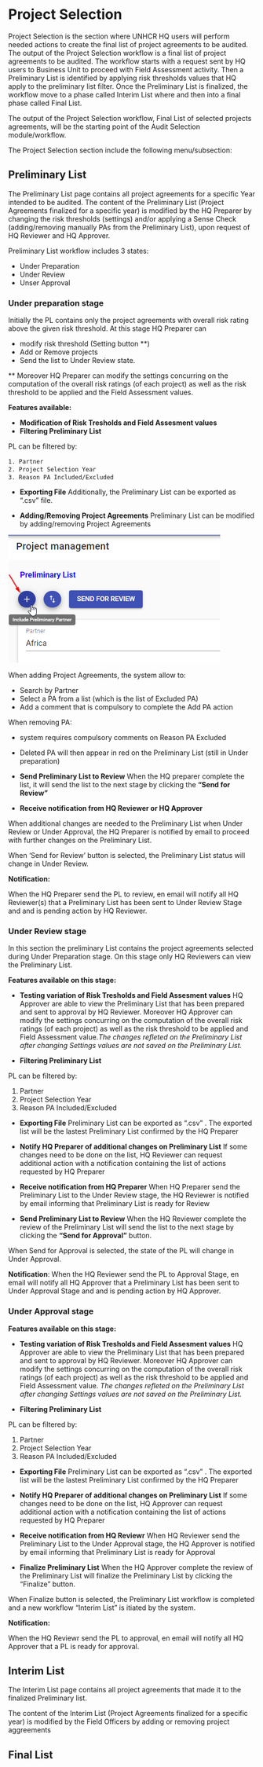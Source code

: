 # Project Selection
Project Selection is the section where UNHCR HQ users will perform needed actions to create the final list of project agreements to be audited. The output of the Project Selection workflow is a final list of project agreements to be audited. The workflow starts with a request sent by HQ users to Business Unit to proceed with Field Assessment activity. Then a Preliminary List is identified by applying risk thresholds values that HQ apply to the preliminary list filter. Once the Preliminary List is finalized, the workflow move to a phase called Interim List where and then into a final phase called Final List.

The output of the Project Selection workflow, Final List of selected projects agreements, will be the starting point of the Audit Selection module/workflow.

The Project Selection section include the following menu/subsection:

## Preliminary List
The Preliminary List page contains all project agreements for a specific Year intended to be audited.
The content of the Preliminary List (Project Agreements finalized for a specific year) is modified by the HQ Preparer by changing the risk thresholds (settings) and/or applying a Sense Check (adding/removing manually PAs from the Preliminary List), upon request of HQ Reviewer and HQ Approver.

Preliminary List workflow includes 3 states:

- Under Preparation
- Under Review
- Unser Approval

### Under preparation stage
Initially the PL contains only the project agreements with overall risk rating above the given  risk threshold. At this stage HQ Preparer can

  - modify risk threshold (Setting button **)
  - Add or Remove projects
  - Send the list to Under Review state.

** Moreover HQ Preparer can modify the settings concurring on the computation of the overall risk ratings (of each project) as well as the risk threshold to be applied and the Field Assessment values.

**Features available:**

- **Modification of Risk Tresholds and Field Assesment values**
- **Filtering Preliminary List**

PL can be filtered by:

    1. Partner
    2. Project Selection Year
    3. Reason PA Included/Excluded

- **Exporting File**
Additionally, the Preliminary List can be exported as “.csv” file.

- **Adding/Removing Project Agreements**
Preliminary List can be modified by adding/removing Project Agreements

![Adding project](img/project-selection-1.png)

When adding Project Agreements, the system allow to:

  - Search by Partner
  - Select a PA from a list (which is the list of Excluded PA)
  - Add a comment that is compulsory to complete the Add PA action

When removing PA:

  - system requires compulsory comments on Reason PA Excluded
  - Deleted PA will then appear in red on the Preliminary List (still in Under preparation)

- **Send Preliminary List to Review**
When the HQ preparer complete the list, it will send the list to the next stage by clicking the **“Send for Review”**

- **Receive notification from HQ Reviewer or HQ Approver**

When additional changes are needed to the Preliminary List when Under Review or Under Approval, the HQ Preparer is notified by email to proceed with further changes on the Preliminary List.

When ‘Send for Review’ button is selected, the Preliminary List status will change in Under Review.

**Notification:**

When the HQ Preparer  send the PL to review, en email will notify all HQ Reviewer(s) that a Preliminary List has been sent to Under Review Stage and and is pending action by HQ Reviewer.

### Under Review stage
In this section the preliminary List contains the project agreements selected during Under Preparation stage. On this stage only HQ Reviewers can view the Preliminary List.

**Features available on this stage:**

- **Testing variation of Risk Tresholds and Field Assesment values**
HQ Approver are able to view the Preliminary List that has been prepared and sent to approval by HQ Reviewer. Moreover HQ Approver can modify the settings concurring on the computation of the overall risk ratings (of each project) as well as the risk threshold to be applied and Field Assessment value.*The changes refleted on the Preliminary List after changing Settings values are not saved on the Preliminary List.*

- **Filtering Preliminary List**

PL can be filtered by:

  1. Partner
  2. Project Selection Year
  3. Reason PA Included/Excluded

- **Exporting File**
Preliminary List can be exported as “.csv” . The exported list will be the lastest Preliminary List confirmed by the HQ Preparer

- **Notify HQ Preparer of additional changes on Preliminary List**
If some changes need to be done on the list, HQ Reviewer can request additional action with a notification containing the list of actions requested by HQ Preparer

- **Receive notification from HQ Preparer**
When HQ Preparer send the Preliminary List to the Under Review stage, the HQ Reviewer is notified by email informing that Preliminary List is ready for Review

- **Send Preliminary List to Review**
When the HQ Reviewer complete the review of the Preliminary List will send the list to the next stage by clicking the **“Send for Approval”** button.

When Send for Approval is selected, the state of the PL will change in Under Approval.


**Notification**:
When the HQ Reviewer  send the PL to Approval Stage, en email will notify all HQ Approver that a Preliminary List has been sent to Under Approval Stage and and is pending action by HQ Approver.

### Under Approval stage


**Features available on this stage:**

- **Testing variation of Risk Tresholds and Field Assesment values**
HQ Approver are able to view the Preliminary List that has been prepared and sent to approval by HQ Reviewer. Moreover HQ Approver can modify the settings concurring on the computation of the overall risk ratings (of each project) as well as the risk threshold to be applied and Field Assessment value. *The changes refleted on the Preliminary List after changing Settings values are not saved on the Preliminary List.*


- **Filtering Preliminary List**

PL can be filtered by:

  1. Partner
  2. Project Selection Year
  3. Reason PA Included/Excluded

- **Exporting File**
Preliminary List can be exported as “.csv” . The exported list will be the lastest Preliminary List confirmed by the HQ Preparer

- **Notify HQ Preparer of additional changes on Preliminary List**
If some changes need to be done on the list, HQ Approver can request additional action with a notification containing the list of actions requested by HQ Preparer

- **Receive notification from HQ Reviewr**
When HQ Reviewer send the Preliminary List to the Under Approval stage, the HQ Approver is notified by email informing that Preliminary List is ready for Approval

- **Finalize Preliminary List**
When the HQ Approver complete the review of the Preliminary List will finalize the Preliminary List by clicking the “Finalize” button.

When Finalize button is selected, the Preliminary List workflow is completed and a new workflow “Interim List” is itiated by the system.  

**Notification:**

When the HQ Reviewr send the PL to approval, en email will notify all HQ Approver that a PL is ready for approval.

## Interim List

The Interim List page contains all project agreements that made it to the finalized Preliminary list.

The content of the Interim List (Project Agreements finalized for a specific year) is modified by the Field Officers by adding or removing project aggreements 
## Final List
